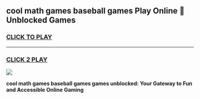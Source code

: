
## cool math games baseball games Play Online 👋 Unblocked Games
<h3>
<a href="https://news.freeplayer.one?title=cool_math_games_baseball_games&ref=17CMG">CLICK TO PLAY</a></h3>
<hr>

<h3>
<a href="https://news.freeplayer.one?title=cool_math_games_baseball_games&ref=17CMG">CLICK 2 PLAY</a>
  
</h3>

<a href="https://news.freeplayer.one?title=cool_math_games_baseball_games&ref=17CMG/"><img src="https://clearcache.store/games.png"></a>


**cool math games baseball games games unblocked: Your Gateway to Fun and Accessible Online Gaming**
